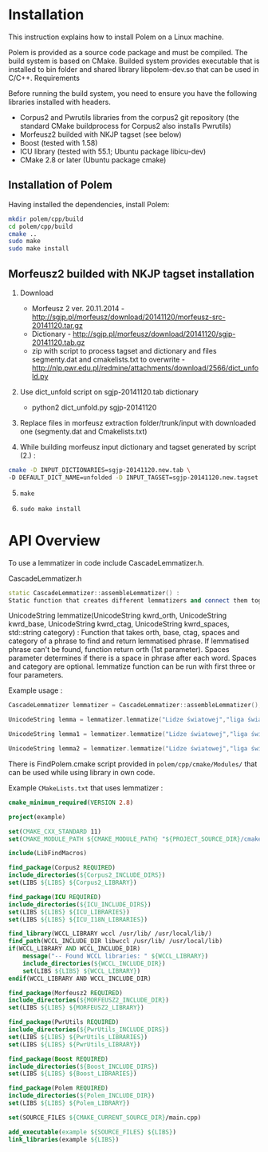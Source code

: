 Installation
============

This instruction explains how to install Polem on a Linux machine.

Polem is provided as a source code package and must be compiled. The build system is based on CMake.
Builded system provides executable that is installed to bin folder and shared library libpolem-dev.so that can be used in
C/C++.
Requirements

Before running the build system, you need to ensure you have the following libraries installed with headers.

* Corpus2 and Pwrutils libraries from the corpus2 git repository (the standard CMake buildprocess for Corpus2 also installs Pwrutils)
* Morfeusz2 builded with NKJP tagset (see below)
* Boost (tested with 1.58)
* ICU library (tested with 55.1; Ubuntu package libicu-dev)
* CMake 2.8 or later (Ubuntu package cmake)


Installation of Polem
---------------------

Having installed the dependencies, install Polem:

```bash
mkdir polem/cpp/build
cd polem/cpp/build
cmake ..
sudo make
sudo make install
```


Morfeusz2 builded with NKJP tagset installation
-----------------------------------------------

1. Download
   * Morfeusz 2 ver. 20.11.2014 - http://sgjp.pl/morfeusz/download/20141120/morfeusz-src-20141120.tar.gz
   * Dictionary -  http://sgjp.pl/morfeusz/download/20141120/sgjp-20141120.tab.gz
   * zip with script to process tagset and dictionary and files segmenty.dat and cmakelists.txt to overwrite - http://nlp.pwr.edu.pl/redmine/attachments/download/2566/dict_unfold.py

2. Use dict_unfold script on sgjp-20141120.tab dictionary
   * python2 dict_unfold.py sgjp-20141120
   
3. Replace files in morfeusz extraction folder/trunk/input with downloaded one (segmenty.dat and Cmakelists.txt)

4. While building morfeusz input dictionary and tagset generated by script (2.) :
```bash
cmake -D INPUT_DICTIONARIES=sgjp-20141120.new.tab \
-D DEFAULT_DICT_NAME=unfolded -D INPUT_TAGSET=sgjp-20141120.new.tagset ..
```

5. ```make```

6. ```sudo make install```



API Overview
============

To use a lemmatizer in code include CascadeLemmatizer.h.

CascadeLemmatizer.h

```cpp
static CascadeLemmatizer::assembleLemmatizer() :
Static function that creates different lemmatizers and connect them together into CascadeLemmatizer object.
```

UnicodeString lemmatize(UnicodeString kwrd_orth, UnicodeString kwrd_base, UnicodeString kwrd_ctag, UnicodeString kwrd_spaces, std::string category) :
Function that takes orth, base, ctag, spaces and category of a phrase to find and return lemmatised phrase.
If lemmatised phrase can't be found, function return orth (1st parameter). Spaces parameter determines if there is a space in phrase after each word.
Spaces and category are optional. lemmatize function can be run with first three or four parameters.

Example usage :

```cpp
CascadeLemmatizer lemmatizer = CascadeLemmatizer::assembleLemmatizer();

UnicodeString lemma = lemmatizer.lemmatize("Lidze światowej","liga światowy","subst:sg:loc:f adj:sg:loc:f:pos","True False","nam_eve_human_sport");

UnicodeString lemma1 = lemmatizer.lemmatize("Lidze światowej","liga światowy","subst:sg:loc:f adj:sg:loc:f:pos","True False");

UnicodeString lemma2 = lemmatizer.lemmatize("Lidze światowej","liga światowy","subst:sg:loc:f adj:sg:loc:f:pos");
```

There is FindPolem.cmake script provided in ```polem/cpp/cmake/Modules/``` that can be used while using library in own code.

Example ```CMakeLists.txt``` that uses lemmatizer  :

```cmake
cmake_minimum_required(VERSION 2.8)

project(example)

set(CMAKE_CXX_STANDARD 11)
set(CMAKE_MODULE_PATH ${CMAKE_MODULE_PATH} "${PROJECT_SOURCE_DIR}/cmake/Modules")

include(LibFindMacros)

find_package(Corpus2 REQUIRED)
include_directories(${Corpus2_INCLUDE_DIRS})
set(LIBS ${LIBS} ${Corpus2_LIBRARY})

find_package(ICU REQUIRED)
include_directories(${ICU_INCLUDE_DIRS})
set(LIBS ${LIBS} ${ICU_LIBRARIES})
set(LIBS ${LIBS} ${ICU_I18N_LIBRARIES})

find_library(WCCL_LIBRARY wccl /usr/lib/ /usr/local/lib/)
find_path(WCCL_INCLUDE_DIR libwccl /usr/lib/ /usr/local/lib)
if(WCCL_LIBRARY AND WCCL_INCLUDE_DIR)
    message("-- Found WCCL libraries: " ${WCCL_LIBRARY})
    include_directories(${WCCL_INCLUDE_DIR})
    set(LIBS ${LIBS} ${WCCL_LIBRARY})
endif(WCCL_LIBRARY AND WCCL_INCLUDE_DIR)

find_package(Morfeusz2 REQUIRED)
include_directories(${MORFEUSZ2_INCLUDE_DIR})
set(LIBS ${LIBS} ${MORFEUSZ2_LIBRARY})

find_package(PwrUtils REQUIRED)
include_directories(${PwrUtils_INCLUDE_DIRS})
set(LIBS ${LIBS} ${PwrUtils_LIBRARIES})
set(LIBS ${LIBS} ${PwrUtils_LIBRARY})

find_package(Boost REQUIRED)
include_directories(${Boost_INCLUDE_DIRS})
set(LIBS ${LIBS} ${Boost_LIBRARIES})

find_package(Polem REQUIRED)
include_directories(${Polem_INCLUDE_DIR})
set(LIBS ${LIBS} ${Polem_LIBRARY})

set(SOURCE_FILES ${CMAKE_CURRENT_SOURCE_DIR}/main.cpp)

add_executable(example ${SOURCE_FILES} ${LIBS})
link_libraries(example ${LIBS})
```